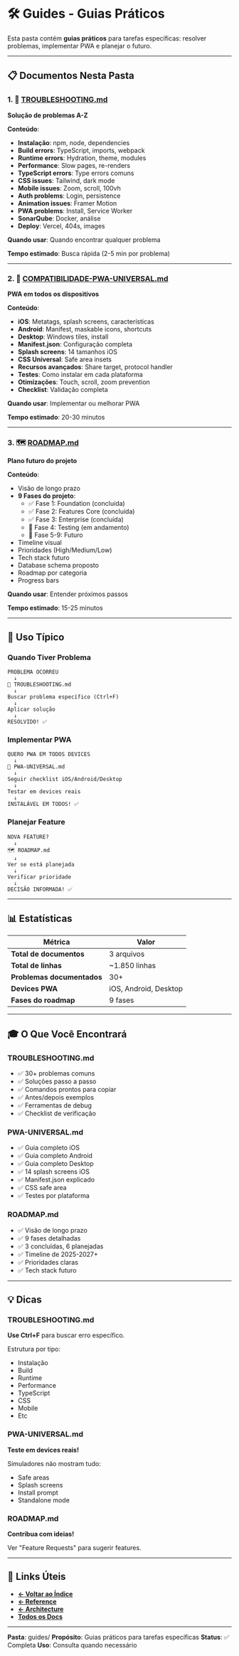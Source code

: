 # 🛠️ Guides - Guias Práticos

Esta pasta contém **guias práticos** para tarefas específicas: resolver problemas, implementar PWA e planejar o futuro.

---

## 📋 Documentos Nesta Pasta

### 1. 🔧 [TROUBLESHOOTING.md](TROUBLESHOOTING.md)

**Solução de problemas A-Z**

**Conteúdo**:
- **Instalação**: npm, node, dependencies
- **Build errors**: TypeScript, imports, webpack
- **Runtime errors**: Hydration, theme, modules
- **Performance**: Slow pages, re-renders
- **TypeScript errors**: Type errors comuns
- **CSS issues**: Tailwind, dark mode
- **Mobile issues**: Zoom, scroll, 100vh
- **Auth problems**: Login, persistence
- **Animation issues**: Framer Motion
- **PWA problems**: Install, Service Worker
- **SonarQube**: Docker, análise
- **Deploy**: Vercel, 404s, images

**Quando usar**: Quando encontrar qualquer problema

**Tempo estimado**: Busca rápida (2-5 min por problema)

---

### 2. 📲 [COMPATIBILIDADE-PWA-UNIVERSAL.md](COMPATIBILIDADE-PWA-UNIVERSAL.md)

**PWA em todos os dispositivos**

**Conteúdo**:
- **iOS**: Metatags, splash screens, características
- **Android**: Manifest, maskable icons, shortcuts
- **Desktop**: Windows tiles, install
- **Manifest.json**: Configuração completa
- **Splash screens**: 14 tamanhos iOS
- **CSS Universal**: Safe area insets
- **Recursos avançados**: Share target, protocol handler
- **Testes**: Como instalar em cada plataforma
- **Otimizações**: Touch, scroll, zoom prevention
- **Checklist**: Validação completa

**Quando usar**: Implementar ou melhorar PWA

**Tempo estimado**: 20-30 minutos

---

### 3. 🗺️ [ROADMAP.md](ROADMAP.md)

**Plano futuro do projeto**

**Conteúdo**:
- Visão de longo prazo
- **9 Fases do projeto**:
  - ✅ Fase 1: Foundation (concluída)
  - ✅ Fase 2: Features Core (concluída)
  - ✅ Fase 3: Enterprise (concluída)
  - 🔄 Fase 4: Testing (em andamento)
  - 💭 Fase 5-9: Futuro
- Timeline visual
- Prioridades (High/Medium/Low)
- Tech stack futuro
- Database schema proposto
- Roadmap por categoria
- Progress bars

**Quando usar**: Entender próximos passos

**Tempo estimado**: 15-25 minutos

---

## 🎯 Uso Típico

### Quando Tiver Problema

```
PROBLEMA OCORREU
  ↓
🔧 TROUBLESHOOTING.md
  ↓
Buscar problema específico (Ctrl+F)
  ↓
Aplicar solução
  ↓
RESOLVIDO! ✅
```

### Implementar PWA

```
QUERO PWA EM TODOS DEVICES
  ↓
📲 PWA-UNIVERSAL.md
  ↓
Seguir checklist iOS/Android/Desktop
  ↓
Testar em devices reais
  ↓
INSTALÁVEL EM TODOS! ✅
```

### Planejar Feature

```
NOVA FEATURE?
  ↓
🗺️ ROADMAP.md
  ↓
Ver se está planejada
  ↓
Verificar prioridade
  ↓
DECISÃO INFORMADA! ✅
```

---

## 📊 Estatísticas

| Métrica | Valor |
|---------|-------|
| **Total de documentos** | 3 arquivos |
| **Total de linhas** | ~1.850 linhas |
| **Problemas documentados** | 30+ |
| **Devices PWA** | iOS, Android, Desktop |
| **Fases do roadmap** | 9 fases |

---

## 🎓 O Que Você Encontrará

### TROUBLESHOOTING.md

- ✅ 30+ problemas comuns
- ✅ Soluções passo a passo
- ✅ Comandos prontos para copiar
- ✅ Antes/depois exemplos
- ✅ Ferramentas de debug
- ✅ Checklist de verificação

### PWA-UNIVERSAL.md

- ✅ Guia completo iOS
- ✅ Guia completo Android
- ✅ Guia completo Desktop
- ✅ 14 splash screens iOS
- ✅ Manifest.json explicado
- ✅ CSS safe area
- ✅ Testes por plataforma

### ROADMAP.md

- ✅ Visão de longo prazo
- ✅ 9 fases detalhadas
- ✅ 3 concluídas, 6 planejadas
- ✅ Timeline de 2025-2027+
- ✅ Prioridades claras
- ✅ Tech stack futuro

---

## 💡 Dicas

### TROUBLESHOOTING.md

**Use Ctrl+F** para buscar erro específico.

Estrutura por tipo:
- Instalação
- Build
- Runtime
- Performance
- TypeScript
- CSS
- Mobile
- Etc

### PWA-UNIVERSAL.md

**Teste em devices reais!**

Simuladores não mostram tudo:
- Safe areas
- Splash screens
- Install prompt
- Standalone mode

### ROADMAP.md

**Contribua com ideias!**

Ver "Feature Requests" para sugerir features.

---

## 🔗 Links Úteis

- **[← Voltar ao Índice](../README.md)**
- **[← Reference](../reference/)**
- **[← Architecture](../architecture/)**
- **[Todos os Docs](../INDEX.md)**

---

**Pasta**: guides/
**Propósito**: Guias práticos para tarefas específicas
**Status**: ✅ Completa
**Uso**: Consulta quando necessário

